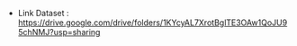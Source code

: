 - Link Dataset : https://drive.google.com/drive/folders/1KYcyAL7XrotBglTE3OAw1QoJU95chNMJ?usp=sharing
